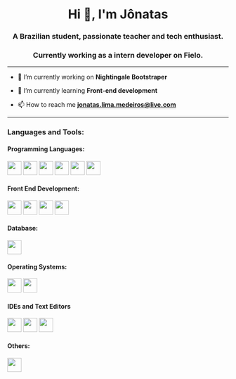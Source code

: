 <h1 align="center">Hi 👋, I'm Jônatas</h1>
<h3 align="center">A Brazilian student, passionate teacher and tech enthusiast.</h3>
<h3 align="center">Currently working as a intern developer on Fielo.</h3>
<hr>

- 🔭 I’m currently working on **Nightingale Bootstraper**

- 🌱 I’m currently learning **Front-end development**

- 📫 How to reach me **jonatas.lima.medeiros@live.com**
<hr>


<h3 align="left">Languages and Tools:</h3>
<h4 align="left"> Programming Languages:</h4>

<img height="32" width="32" src="https://cdn.jsdelivr.net/npm/simple-icons@v5/icons/gnubash.svg" /> <img height="32" width="32" src="https://cdn.jsdelivr.net/npm/simple-icons@v5/icons/c.svg" /> <img height="32" width="32" src="https://cdn.jsdelivr.net/npm/simple-icons@v5/icons/cplusplus.svg" />
<img height="32" width="32" src="https://cdn.jsdelivr.net/npm/simple-icons@v5/icons/ruby.svg" /> <img height="32" width="32" src="https://cdn.jsdelivr.net/npm/simple-icons@v5/icons/javascript.svg" /> <img height="32" width="32" src="https://cdn.jsdelivr.net/npm/simple-icons@v5/icons/typescript.svg" />


<h4 align="left">Front End Development:</h4>

<img height="32" width="32" src="https://cdn.jsdelivr.net/npm/simple-icons@v5/icons/html5.svg" /> <img height="32" width="32" src="https://cdn.jsdelivr.net/npm/simple-icons@v5/icons/css3.svg" /> <img height="32" width="32" src="https://cdn.jsdelivr.net/npm/simple-icons@v5/icons/sass.svg" /> <img height="32" width="32" src="https://cdn.jsdelivr.net/npm/simple-icons@v5/icons/react.svg" />

<h4 align="left">Database:</h4>

<img height="32" width="32" src="https://cdn.jsdelivr.net/npm/simple-icons@v5/icons/postgresql.svg" />

<h4 align="left">Operating Systems:</h4>

<img height="32" width="32" src="https://cdn.jsdelivr.net/npm/simple-icons@v5/icons/linux.svg" /> <img height="32" width="32" src="https://cdn.jsdelivr.net/npm/simple-icons@v5/icons/archlinux.svg" />

<h4 align="left">IDEs and Text Editors</h4>

<img height="32" width="32" src="https://cdn.jsdelivr.net/npm/simple-icons@v5/icons/visualstudiocode.svg" /> <img height="32" width="32" src="https://cdn.jsdelivr.net/npm/simple-icons@v5/icons/vim.svg" /> <img height="32" width="32" src="https://cdn.jsdelivr.net/npm/simple-icons@v5/icons/neovim.svg" />

<h4 align="left">Others:</h4>

<img height="32" width="32" src="https://cdn.jsdelivr.net/npm/simple-icons@v5/icons/git.svg" />
